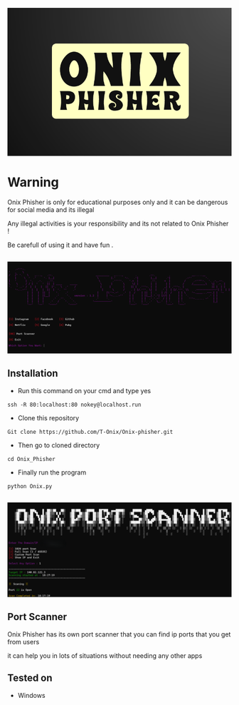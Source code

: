 <p align="center">
    <img src="Logo/logo.png">
</p>


##

# Warning

Onix Phisher is only for educational purposes only and it can be dangerous for social media and its illegal

Any illegal activities is your responsibility and its not related to Onix Phisher !

Be carefull of using it and have fun . 

##

<p align="center">
    <img src="Logo/onix.png">
</p>

## Installation

- Run this command on your cmd and type yes
```
ssh -R 80:localhost:80 nokey@localhost.run
``` 
- Clone this repository 
```
Git clone https://github.com/T-Onix/Onix-phisher.git
```
- Then go to cloned directory
```
cd Onix_Phisher
```
- Finally run the program
```
python Onix.py
```
##

<p align="center">
    <img src="Logo/port.png">
</p>

## Port Scanner

Onix Phisher has its own port scanner that you can find ip ports that you get from users 

it can help you in lots of situations without needing any other apps
 
## Tested on

- Windows 